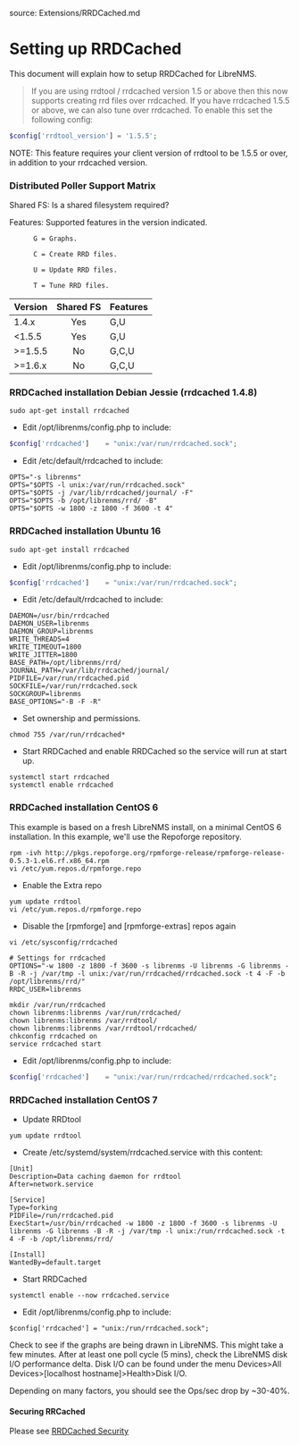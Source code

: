 source: Extensions/RRDCached.md
# Setting up RRDCached

This document will explain how to setup RRDCached for LibreNMS.

> If you are using rrdtool / rrdcached version 1.5 or above then this now supports creating rrd files over rrdcached. 
If you have rrdcached 1.5.5 or above, we can also tune over rrdcached.
To enable this set the following config:

```php
$config['rrdtool_version'] = '1.5.5';
```

NOTE: This feature requires your client version of rrdtool to be 1.5.5 or over, in addition to your rrdcached version.

### Distributed Poller Support Matrix

Shared FS: Is a shared filesystem required?

Features: Supported features in the version indicated.

          G = Graphs.

          C = Create RRD files.

          U = Update RRD files.

          T = Tune RRD files.

| Version | Shared FS | Features |
| ------- | :-------: | -------- |
| 1.4.x   | Yes       | G,U      |
| <1.5.5  | Yes       | G,U      |
| >=1.5.5 | No        | G,C,U    |
| >=1.6.x | No        | G,C,U    |

### RRDCached installation Debian Jessie (rrdcached 1.4.8)
```ssh
sudo apt-get install rrdcached
```

- Edit /opt/librenms/config.php to include:
```php
$config['rrdcached']    = "unix:/var/run/rrdcached.sock";
```
- Edit /etc/default/rrdcached to include:
```ssh
OPTS="-s librenms"
OPTS="$OPTS -l unix:/var/run/rrdcached.sock"
OPTS="$OPTS -j /var/lib/rrdcached/journal/ -F"
OPTS="$OPTS -b /opt/librenms/rrd/ -B"
OPTS="$OPTS -w 1800 -z 1800 -f 3600 -t 4"
```

### RRDCached installation Ubuntu 16
```ssh
sudo apt-get install rrdcached
```

- Edit /opt/librenms/config.php to include:
```php
$config['rrdcached']    = "unix:/var/run/rrdcached.sock";
```
- Edit /etc/default/rrdcached to include:
```ssh
DAEMON=/usr/bin/rrdcached
DAEMON_USER=librenms
DAEMON_GROUP=librenms
WRITE_THREADS=4
WRITE_TIMEOUT=1800
WRITE_JITTER=1800
BASE_PATH=/opt/librenms/rrd/
JOURNAL_PATH=/var/lib/rrdcached/journal/
PIDFILE=/var/run/rrdcached.pid
SOCKFILE=/var/run/rrdcached.sock
SOCKGROUP=librenms
BASE_OPTIONS="-B -F -R"
```
- Set ownership and permissions.
```ssh
chmod 755 /var/run/rrdcached*
```

- Start RRDCached and enable RRDCached so the service will run at start up.
```ssh
systemctl start rrdcached
systemctl enable rrdcached
```

### RRDCached installation CentOS 6
This example is based on a fresh LibreNMS install, on a minimal CentOS 6 installation.
In this example, we'll use the Repoforge repository.

```ssh
rpm -ivh http://pkgs.repoforge.org/rpmforge-release/rpmforge-release-0.5.3-1.el6.rf.x86_64.rpm
vi /etc/yum.repos.d/rpmforge.repo
```
- Enable the Extra repo

```ssh
yum update rrdtool
vi /etc/yum.repos.d/rpmforge.repo
```
- Disable the [rpmforge] and [rpmforge-extras] repos again

```ssh
vi /etc/sysconfig/rrdcached

# Settings for rrdcached
OPTIONS="-w 1800 -z 1800 -f 3600 -s librenms -U librenms -G librenms -B -R -j /var/tmp -l unix:/var/run/rrdcached/rrdcached.sock -t 4 -F -b /opt/librenms/rrd/"
RRDC_USER=librenms

mkdir /var/run/rrdcached
chown librenms:librenms /var/run/rrdcached/
chown librenms:librenms /var/rrdtool/
chown librenms:librenms /var/rrdtool/rrdcached/
chkconfig rrdcached on
service rrdcached start
```

- Edit /opt/librenms/config.php to include:
```php
$config['rrdcached']    = "unix:/var/run/rrdcached/rrdcached.sock";
```
### RRDCached installation CentOS 7

- Update RRDtool
```ssh
yum update rrdtool
```
- Create /etc/systemd/system/rrdcached.service with this content:
```ssh
[Unit]
Description=Data caching daemon for rrdtool
After=network.service

[Service]
Type=forking
PIDFile=/run/rrdcached.pid
ExecStart=/usr/bin/rrdcached -w 1800 -z 1800 -f 3600 -s librenms -U librenms -G librenms -B -R -j /var/tmp -l unix:/run/rrdcached.sock -t 4 -F -b /opt/librenms/rrd/

[Install]
WantedBy=default.target
```

- Start RRDCached
```ssh
systemctl enable --now rrdcached.service
```

- Edit /opt/librenms/config.php to include:
```ssh
$config['rrdcached'] = "unix:/run/rrdcached.sock";
```

Check to see if the graphs are being drawn in LibreNMS. This might take a few minutes.
After at least one poll cycle (5 mins), check the LibreNMS disk I/O performance delta.
Disk I/O can be found under the menu Devices>All Devices>[localhost hostname]>Health>Disk I/O.

Depending on many factors, you should see the Ops/sec drop by ~30-40%.

#### Securing RRCached
Please see [RRDCached Security](RRDCached-Security.md)

[1]: http://librenms.readthedocs.org/Installation/Installation-CentOS-7-Apache/
"Add localhost to LibreNMS"
